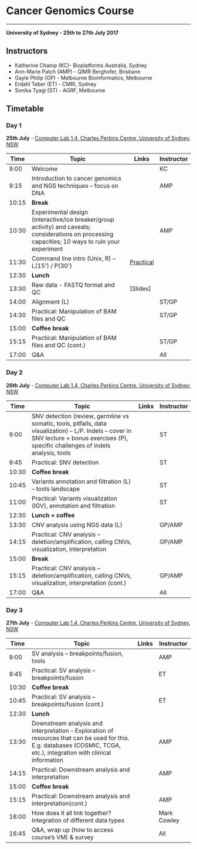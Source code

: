 # Cancer Genomics Course

---
**University of Sydney - 25th to 27th July 2017**

## Instructors

* Katherine Champ (KC)- Bioplatforms Australia, Sydney
* Ann-Marie Patch (AMP) - QIMR Berghofer, Brisbane
* Gayle Philip (GP) - Melbourne Bioinformatics, Melbourne
* Erdahl Teber (ET) - CMRI, Sydney
* Sonika Tyagi (ST) - AGRF, Melbourne


## Timetable
### Day 1
**25th July** - [Computer Lab 1.4, Charles Perkins Centre, University of Sydney, NSW](https://goo.gl/maps/feoXLjEhke52)

| **Time** | **Topic** | **Links** | **Instructor** |
| -------- | --------- | --------- | ----------- |
|9:00|Welcome||KC|
|9:15|Introduction to cancer genomics and NGS techniques – focus on DNA||AMP|
|10:15|**Break**|
|10:30|Experimental design (interactive/ice breaker/group activity) and caveats; considerations on processing capacities; 10 ways to ruin your experiment||AMP|
|11:30|Command line intro (Unix, R) – L(15') / P(30')|[Practical](https://bpa-csiro-workshops.github.io/btp-manuals-md/modules/btp-module-ngs-cli/commandline/)||ST/GP|
|12:30|**Lunch**|
|13:30|Raw data - FASTQ format and QC|[Slides]||ST/GP|
|14:00|Alignment (L)||ST/GP|
|14:30|Practical: Manipulation of BAM files and QC||ST/GP|
|15:00|**Coffee break**|
|15:15|Practical: Manipulation of BAM files and QC (cont.)||ST/GP|
|17:00|Q&A||All|

### Day 2
**26th July** - [Computer Lab 1.4, Charles Perkins Centre, University of Sydney, NSW](https://goo.gl/maps/feoXLjEhke52)

| **Time** | **Topic** | **Links** | **Instructor** |
| -------- | --------- | --------- | ----------- |
|9:00|SNV detection (review, germline vs somatic, tools, pitfalls, data visualization) – L/P. Indels – cover in SNV lecture + bonus exercises (P), specific challenges of indels analysis, tools||ST|
|9:45|Practical: SNV detection||ST|
|10:30|**Coffee break**|
|10:45|Variants annotation and filtration (L) – tools landscape||ST|
|11:00|Practical: Variants visualization (IGV), annotation and filtration||ST|
|12:30|**Lunch + coffee**|
|13:30|CNV analysis using NGS data (L)||GP/AMP|
|14:15|Practical: CNV analysis – deletion/amplification, calling CNVs, visualization, interpretation||GP/AMP|
|15:00|**Break**|
|15:15|Practical: CNV analysis – deletion/amplification, calling CNVs, visualization, interpretation (cont.)||GP/AMP|
|17:00|Q&A||All|

### Day 3
**27th July** - [Computer Lab 1.4, Charles Perkins Centre, University of Sydney, NSW](https://goo.gl/maps/feoXLjEhke52)

| **Time** | **Topic** | **Links** | **Instructor** |
| -------- | --------- | --------- | ----------- |
|9:00|SV analysis – breakpoints/fusion, tools||AMP|
|9:45|Practical: SV analysis – breakpoints/fusion||ET|
|10:30|**Coffee break**|
|10:45|Practical: SV analysis – breakpoints/fusion (cont.)||ET|
|12:30|**Lunch**|
|13:30|Downstream analysis and interpretation – Exploration of resources that can be used for this. E.g. databases (COSMIC, TCGA, etc.), integration with clinical information||AMP|
|14:15|Practical: Downstream analysis and interpretation||AMP|
|15:00|**Coffee break**|
|15:15|Practical: Downstream analysis and interpretation(cont.)||AMP|
|16:00|How does it all link together? Integration of different data types||Mark Cowley|
|16:45|Q&A, wrap up (how to access course’s VM) & survey||All|
